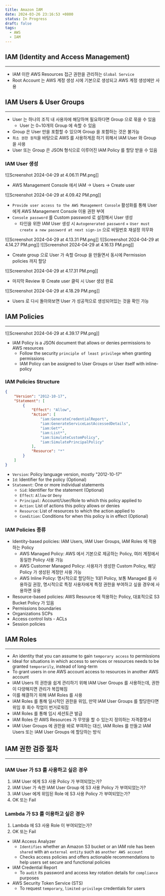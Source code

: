 ```yaml
---
title: Amazon IAM
date: 2024-03-26 23:16:53 +0800
status: In Progress
draft: false
tags:
  - AWS
  - IAM
---
```

## IAM (Identity and Access Management)
---
- IAM 이란 AWS Resources 접근 권한을 관리하는 `Global Service`
- Root Account 는 AWS 계정 생성 시에 기본으로 생성되고 AWS 계정 생성에만 사용

## IAM Users & User Groups
---
- User 는 하나의 조직 내 사용자에 해당하며 필요하다면 Group 으로 묶을 수 있음
	- User 는 0~10개의 Group 에 속할 수 있음
- Group 은 User 만을 포함할 수 있으며 Group 을 포함하는 것은 불가능
- `최소 권한 원칙`을 바탕으로 AWS 를 사용하게끔 하기 위해서 IAM User 와 Group 을 사용
- User 또는 Group 은 JSON 형식으로 이루어진 IAM Policy 를 할당 받을 수 있음

### IAM User 생성
![[Screenshot 2024-04-29 at 4.06.11 PM.png]]
- AWS Management Console 에서 IAM -> Users -> Create user

![[Screenshot 2024-04-29 at 4.09.42 PM.png]]
- `Provide user access to the AWS Management Console` 활성화를 통해 User 에게 AWS Management Console 이용 권한 부여
- `Console password` 를 Custom password 로 설정해서 User 생성
	- 타인을 위한 IAM User 생성 시 `Autogenerated password` + `User must create a new password at next sign-in` 으로 비밀번호 재설정 의무화

![[Screenshot 2024-04-29 at 4.13.31 PM.png]]
![[Screenshot 2024-04-29 at 4.14.27 PM.png]]
![[Screenshot 2024-04-29 at 4.16.13 PM.png]]
- Create group 으로 User 가 속할 Group 을 만들면서 동시에 Permission policies 까지 할당

![[Screenshot 2024-04-29 at 4.17.31 PM.png]]
- 마지막 Review 후 Create user 클릭 시 User 생성 완료

![[Screenshot 2024-04-29 at 4.18.29 PM.png]]
- Users 로 다시 돌아와보면 User 가 성공적으로 생성되어있는 것을 확인 가능

## IAM Policies
---
![[Screenshot 2024-04-29 at 4.39.17 PM.png]]
- IAM Policy is a JSON document that allows or denies permissions to AWS resources
	- Follow the security `principle of least privilege` when granting permissions
	- IAM Policy can be assigned to User Groups or User itself with inline-policy

### IAM Policies Structure
```json
{
    "Version": "2012-10-17",
    "Statement": [
        {
            "Effect": "Allow",
            "Action": [
                "iam:GenerateCredentialReport",
                "iam:GenerateServiceLastAccessedDetails",
                "iam:Get*",
                "iam:List*",
                "iam:SimulateCustomPolicy",
                "iam:SimulatePrincipalPolicy"
            ],
            "Resource": "*"
        }
    ]
}
```
- `Version`: Policy language version, mostly "2012-10-17"
- `Id`: Identifier for the policy (Optional)
- `Statement`: One or more individual statements
	- `Sid`: Identifier for the statement (Optional)
	- `Effect`: `Allow` or `Deny`
	- `Principal`: Account/User/Role to which this policy applied to
	- `Action`: List of actions this policy allows or denies
	- `Resource`: List of resources to which the action applied to
	- `Condition`: Conditions for when this policy is in effect (Optional)

### IAM Policies 종류
- Identity-based policies: IAM Users, IAM User Groups, IAM Roles 에 적용하는 Policy
    - AWS Managed Policy: AWS 에서 기본으로 제공하는 Policy, 여러 계정에서 동일한 Policy 사용 가능
    - AWS Customer Managed Policy: 사용자가 생성한 Custom Policy, 해당 Policy 가 생성된 계정만 사용 가능
    - AWS Inline Policy: 명시적으로 할당하는 1대1 Policy, 보통 Managed 를 사용하길 권장, 명시적으로 특정 사용자에게 특정 권한을 부여하고 싶을 경우에 사용하면 유용
- Resource-based policies: AWS Resource 에 적용하는 Policy, 대표적으로 S3 Bucket Policy 가 있음
- Permissions boundaries
- Organizations SCPs
- Access control lists - ACLs
- Session policies

## IAM Roles
---
- An identity that you can assume to gain `temporary access` to permissions
- Ideal for situations in which access to services or resources needs to be granted `temporarily`, instead of long-term
- To grant users in one AWS account access to resources in another AWS account
- IAM Users 의 권한을 쉽게 관리하기 위해 IAM User Groups 를 사용하는데, 권한이 다양해지면 관리가 복잡해짐
- 이를 해결하기 위해 IAM Roles 를 사용
- IAM Roles 를 통해 일시적인 권한을 위임, 만약 IAM User Groups 를 할당한다면 위임 후 회수 작업이 번거로워짐
- IAM Roles 를 통해 임시 세션토큰 발급
- IAM Roles 란 AWS Resources 가 무엇을 할 수 있는지 정의하는 자격증명서
- IAM User Groups 에 권한을 바로 부여하는 대신, IAM Roles 를 만들고 IAM Users 또는 IAM User Groups 에 할당하는 방식

## IAM 권한 검증 절차
---
### IAM User 가 S3 를 사용하고 싶은 경우
1. IAM User 에게 S3 사용 Policy 가 부여되었는가?
2. IAM User 가 속한 IAM User Group 에 S3 사용 Policy 가 부여되었는가?
3. IAM User 에게 위임된 Role 에 S3 사용 Policy 가 부여되었는가?
4. OK 또는 Fail

### Lambda 가 S3 를 이용하고 싶은 경우
1. Lambda 에 S3 사용 Role 이 부여되었는가?
2. OK 또는 Fail

- IAM Access Analyzer
    - `Identifies` whether an Amazon S3 bucket or an IAM role has been `shared` with an `external entity` such as `another AWS account`
    - Checks access policies and offers actionable recommendations to help users set secure and functional policies
- IAM Credential Report
    - To `audit` its password and access key rotation details for `compliance` purposes
- AWS Security Token Service (STS)
    - To request `temporary`, `limited-privilege` credentials for users
